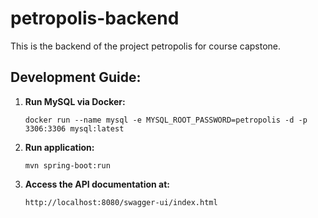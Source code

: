 # petropolis-backend

This is the backend of the project petropolis for course capstone.

## Development Guide:

1. **Run MySQL via Docker:**
   
   `docker run --name mysql -e MYSQL_ROOT_PASSWORD=petropolis -d -p 3306:3306 mysql:latest`
   
2. **Run application:**

   `mvn spring-boot:run`

3. **Access the API documentation at:**

   `http://localhost:8080/swagger-ui/index.html`
